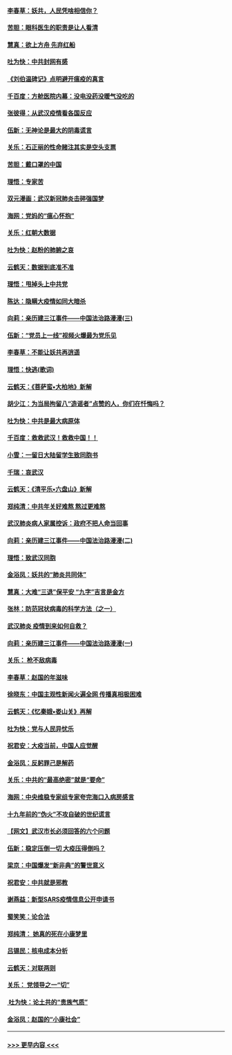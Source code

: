 #### [李春草：妖共，人民凭啥相信你？](../pages/nsc993/n11855196.md?t=02091733) 
#### [苦胆：眼科医生的职责是让人看清](../pages/nsc993/n11853840.md?t=02091733) 
#### [慧真：欲上方舟 先弃红船](../pages/nsc993/n11853483.md?t=02091733) 
#### [吐为快：中共封网有感](../pages/nsc993/n11852575.md?t=02091733) 
#### [《刘伯温碑记》点明避开瘟疫的真言](../pages/nsc993/n11852128.md?t=02091733) 
#### [千百度：方舱医院内幕：没电没药没暖气没吃的](../pages/nsc993/n11850211.md?t=02091733) 
#### [张彼得：从武汉疫情看各国反应](../pages/nsc993/n11850102.md?t=02091733) 
#### [伍新：无神论是最大的阴毒谎言](../pages/nsc993/n11846129.md?t=02091733) 
#### [关乐：石正丽的性命赌注其实是空头支票](../pages/nsc993/n11846109.md?t=02091733) 
#### [苦胆：戴口罩的中国](../pages/nsc993/n11845576.md?t=02091733) 
#### [理悟：专家苦](../pages/nsc993/n11845564.md?t=02091733) 
#### [双元漫画：武汉新冠肺炎击碎强国梦](../pages/nsc993/n11843320.md?t=02091733) 
#### [海网：党妈的“瘟心怀抱”](../pages/nsc993/n11840740.md?t=02091733) 
#### [关乐：红朝大数据](../pages/nsc993/n11840675.md?t=02091733) 
#### [吐为快：赵粉的肺腑之哀](../pages/nsc993/n11840618.md?t=02091733) 
#### [云鹤天：数据到底准不准](../pages/nsc993/n11840325.md?t=02091733) 
#### [理悟：甩掉头上中共党](../pages/nsc993/n11838826.md?t=02091733) 
#### [陈达：隐瞒大疫情如同大暗杀](../pages/nsc993/n11838771.md?t=02091733) 
#### [向莉：亲历建三江事件——中国法治路漫漫(三)](../pages/nsc993/n11831825.md?t=02091733) 
#### [伍新：“党员上一线”视频火爆最为党乐见](../pages/nsc993/n11838200.md?t=02091733) 
#### [李春草：不能让妖共再逍遥](../pages/nsc993/n11838102.md?t=02091733) 
#### [理悟：快逃(歌词)](../pages/nsc993/n11838083.md?t=02091733) 
#### [云鹤天：《菩萨蛮▪大柏地》新解](../pages/nsc993/n11838059.md?t=02091733) 
#### [胡少江：为当局拘留八“造谣者”点赞的人，你们在忏悔吗？](../pages/nsc993/n11836801.md?t=02091733) 
#### [吐为快：中共是最大病原体](../pages/nsc993/n11836748.md?t=02091733) 
#### [千百度：救救武汉！救救中国！！](../pages/nsc993/n11836145.md?t=02091733) 
#### [小雪：一留日大陆留学生致同胞书](../pages/nsc993/n11834624.md?t=02091733) 
#### [千瑞：哀武汉](../pages/nsc993/n11833647.md?t=02091733) 
#### [云鹤天：《清平乐▪六盘山》新解](../pages/nsc993/n11833611.md?t=02091733) 
#### [郑纯清：中共年关好难熬 熬过更难熬](../pages/nsc993/n11833489.md?t=02091733) 
#### [武汉肺炎病人家属控诉：政府不把人命当回事](../pages/nsc993/n11833205.md?t=02091733) 
#### [向莉：亲历建三江事件——中国法治路漫漫(二)](../pages/nsc993/n11829102.md?t=02091733) 
#### [理悟：致武汉同胞](../pages/nsc993/n11831522.md?t=02091733) 
#### [金浴凤：妖共的“肺炎共同体”](../pages/nsc993/n11829448.md?t=02091733) 
#### [慧真：大难“三退”保平安 “九字”吉言是金方](../pages/nsc993/n11829501.md?t=02091733) 
#### [张林：防范冠状病毒的科学方法（之一）](../pages/nsc993/n11828618.md?t=02091733) 
#### [武汉肺炎 疫情到来如何自救？](../pages/nsc993/n11827632.md?t=02091733) 
#### [向莉：亲历建三江事件——中国法治路漫漫(一)](../pages/nsc993/n11827190.md?t=02091733) 
#### [关乐： 枪不敌病毒](../pages/nsc993/n11826746.md?t=02091733) 
#### [李春草：赵国的年滋味](../pages/nsc993/n11826321.md?t=02091733) 
#### [徐晓东：中国主观性新闻火遍全网 传播真相极困难](../pages/nsc993/n11826508.md?t=02091733) 
#### [云鹤天：《忆秦娥▪娄山关》再解](../pages/nsc993/n11824682.md?t=02091733) 
#### [吐为快：党与人民异忧乐](../pages/nsc993/n11824660.md?t=02091733) 
#### [祝君安：大疫当前，中国人应觉醒](../pages/nsc993/n11821946.md?t=02091733) 
#### [金浴凤：反躬罪己是解药](../pages/nsc993/n11820280.md?t=02091733) 
#### [关乐：中共的“最高绝密”就是“要命”](../pages/nsc993/n11816946.md?t=02091733) 
#### [海网：中央维稳专家组专家夸完海口入病房感言](../pages/nsc993/n11815138.md?t=02091733) 
#### [十九年前的“伪火”不攻自破的世纪谎言](../pages/nsc993/n11813238.md?t=02091733) 
#### [【网文】武汉市长必须回答的六个问题](../pages/nsc993/n11813848.md?t=02091733) 
#### [伍新：稳定压倒一切 大疫压得倒吗？](../pages/nsc993/n11812634.md?t=02091733) 
#### [梁京：中国爆发“新非典”的警世意义](../pages/nsc993/n11812554.md?t=02091733) 
#### [祝君安：中共就是邪教](../pages/nsc993/n11812431.md?t=02091733) 
#### [谢燕益：新型SARS疫情信息公开申请书](../pages/nsc993/n11808840.md?t=02091733) 
#### [蜀笑笑：论合法](../pages/nsc993/n11808064.md?t=02091733) 
#### [郑纯清： 她真的死在小康梦里](../pages/nsc993/n11806623.md?t=02091733) 
#### [吕锡民：核电成本分析](../pages/nsc993/n11806284.md?t=02091733) 
#### [云鹤天：对联两则](../pages/nsc993/n11805957.md?t=02091733) 
#### [关乐： 党领导之一“切”](../pages/nsc993/n11804505.md?t=02091733) 
#### [ 吐为快：论土共的“贵族气质”](../pages/nsc993/n11804490.md?t=02091733) 
#### [金浴凤：赵国的“小康社会”](../pages/nsc993/n11804452.md?t=02091733) 

----
#### [ >>> 更早内容 <<< ](../indexes/nsc993-earlier.md)
